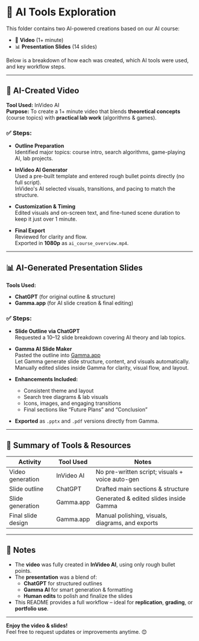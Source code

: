 
# 🧠 AI Tools Exploration

This folder contains two AI-powered creations based on our AI course:

- 🎥 **Video** (1+ minute)  
- 📊 **Presentation Slides** (14 slides)

Below is a breakdown of how each was created, which AI tools were used, and key workflow steps.

---

## 🎥 AI-Created Video

**Tool Used:** InVideo AI  
**Purpose:** To create a 1+ minute video that blends **theoretical concepts** (course topics) with **practical lab work** (algorithms & games).

### ✅ Steps:
- **Outline Preparation**  
  Identified major topics: course intro, search algorithms, game-playing AI, lab projects.

- **InVideo AI Generator**  
  Used a pre-built template and entered rough bullet points directly (no full script).  
  InVideo's AI selected visuals, transitions, and pacing to match the structure.

- **Customization & Timing**  
  Edited visuals and on-screen text, and fine-tuned scene duration to keep it just over 1 minute.

- **Final Export**  
  Reviewed for clarity and flow.  
  Exported in **1080p** as `ai_course_overview.mp4`.

---

## 📊 AI-Generated Presentation Slides

**Tools Used:**
- **ChatGPT** (for original outline & structure)  
- **Gamma.app** (for AI slide creation & final editing)

### ✅ Steps:
- **Slide Outline via ChatGPT**  
  Requested a 10–12 slide breakdown covering AI theory and lab topics.

- **Gamma AI Slide Maker**  
  Pasted the outline into [Gamma.app](https://gamma.app)  
  Let Gamma generate slide structure, content, and visuals automatically.  
  Manually edited slides inside Gamma for clarity, visual flow, and layout.

- **Enhancements Included:**  
  - Consistent theme and layout  
  - Search tree diagrams & lab visuals  
  - Icons, images, and engaging transitions  
  - Final sections like “Future Plans” and “Conclusion”

- **Exported** as `.pptx` and `.pdf` versions directly from Gamma.

---

## 🧭 Summary of Tools & Resources

| Activity              | Tool Used    | Notes                                               |
|----------------------|--------------|-----------------------------------------------------|
| Video generation     | InVideo AI   | No pre-written script; visuals + voice auto-gen     |
| Slide outline        | ChatGPT      | Drafted main sections & structure                   |
| Slide generation     | Gamma.app    | Generated & edited slides inside Gamma              |
| Final slide design   | Gamma.app    | Manual polishing, visuals, diagrams, and exports    |

---

## 📌 Notes
- The **video** was fully created in **InVideo AI**, using only rough bullet points.
- The **presentation** was a blend of:
  - **ChatGPT** for structured outlines  
  - **Gamma AI** for smart generation & formatting  
  - **Human edits** to polish and finalize the slides  
- This README provides a full workflow – ideal for **replication**, **grading**, or **portfolio use**.

---

**Enjoy the video & slides!**  
Feel free to request updates or improvements anytime. 😊
